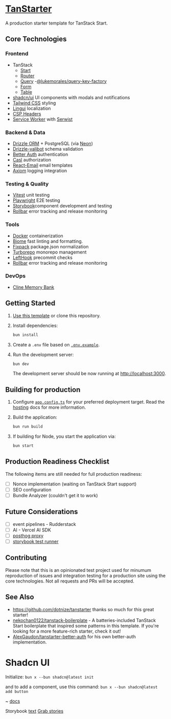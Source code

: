 # [TanStarter](https://github.com/enalmada/tanstarter)

A production starter template for TanStack Start.

## Core Technologies

### Frontend

- TanStack
  - [Start](https://tanstack.com/start/latest)
  - [Router](https://tanstack.com/router/latest)
  - [Query](https://tanstack.com/query/latest) -[@lukemorales/query-key-factory](https://github.com/lukemorales/query-key-factory)
  - [Form](https://tanstack.com/form/latest)
  - [Table](https://tanstack.com/table/latest)
- [shadcn/ui](https://ui.shadcn.com/) UI components with modals and notifications
- [Tailwind CSS](https://tailwindcss.com/) styling
- [Lingui](https://lingui.dev/) localization
- [CSP Headers](https://csp.withgoogle.com/)
- [Service Worker](https://developer.chrome.com/docs/workbox/service-worker-overview/) with [Serwist](https://serwist.pages.dev/)

### Backend & Data

- [Drizzle ORM](https://orm.drizzle.team/) + PostgreSQL (via [Neon](https://neon.tech/))
- [Drizzle-valibot](https://github.com/drizzle-team/drizzle-orm/tree/main/drizzle-valibot) schema validation
- [Better Auth](https://github.com/enalmada/better-auth) authentication
- [Casl](https://casl.js.org/) authorization
- [React-Email](https://react.email/) email templates
- [Axiom](https://axiom.co/) logging integration

### Testing & Quality

- [Vitest](https://vitest.dev/) unit testing
- [Playwright](https://playwright.dev/) E2E testing
- [Storybook](https://storybook.js.org/)component development and testing
- [Rollbar](https://rollbar.com/) error tracking and release monitoring

### Tools

- [Docker](https://docker.com/) containerization
- [Biome](https://biomejs.dev/) fast linting and formatting.
- [Fixpack](https://fixpack.dev/) package.json normalization
- [Turborepo](https://turbo.build/repo) monorepo management
- [LeftHook](https://lefthook.dev/) precommit checks
- [Rollbar](https://rollbar.com/) error tracking and release monitoring

### DevOps

- [Cline Memory Bank](https://github.com/nickbaumann98/cline_docs/blob/main/prompting/custom%20instructions%20library/cline-memory-bank.md)

## Getting Started

1. [Use this template](https://github.com/new?template_name=tanstarter&template_owner=enalmada) or clone this repository.

2. Install dependencies:

   ```bash
   bun install
   ```

3. Create a `.env` file based on [`.env.example`](./.env.example).

4. Run the development server:

   ```bash
   bun dev
   ```

   The development server should be now running at [http://localhost:3000](http://localhost:3000).

## Building for production

1. Configure [`app.config.ts`](./app.config.ts#L15) for your preferred deployment target. Read the [hosting](https://tanstack.com/router/latest/docs/framework/react/start/hosting#deployment) docs for more information.

2. Build the application:

   ```bash
   bun run build
   ```

3. If building for Node, you start the application via:

   ```bash
   bun start
   ```

## Production Readiness Checklist

The following items are still needed for full production readiness:

- [ ] Nonce implementation (waiting on TanStack Start support)
- [ ] SEO configuration
- [ ] Bundle Analyzer (couldn't get it to work)

## Future Considerations

- [ ] event pipelines - Rudderstack
- [ ] AI - Vercel AI SDK
- [ ] [posthog proxy](https://posthog.com/docs/libraries/posthog-js#proxy-mode)
- [ ] [storybook test runner](<[https://storybook.js.org/](https://storybook.js.org/docs/writing-tests/test-runner)>)

## Contributing

Please note that this is an opinionated test project used for minumum reproduction
of issues and integration testing for a production site using the core technologies.
Not all requests and PRs will be accepted.

## See Also

- https://github.com/dotnize/tanstarter thanks so much for this great starter!
- [nekochan0122/tanstack-boilerplate](https://github.com/nekochan0122/tanstack-boilerplate) - A batteries-included TanStack Start boilerplate that inspired some patterns in this template. If you're looking for a more feature-rich starter, check it out!
- [AlexGaudon/tanstarter-better-auth](https://github.com/AlexGaudon/tanstarter-better-auth) for his own better-auth implementation.

# Shadcn UI

Initialize:
`bun x --bun shadcn@latest init`

and to add a component, use this command:
`bun x --bun shadcn@latest add button`

~ [docs](https://github.com/shadcn-ui/ui/issues/3090)

Storybook
[text](https://www.reddit.com/r/Frontend/comments/1hgb1np/ever_used_shadcn_and_storybook_loving_it_and/)
[Grab stories](https://github.com/shadcn-ui/ui/pull/1561/files#diff-adc6de2bf831e1f1a074f423698ffe043a0161805eeb0df967d8e91c25f84d83)
